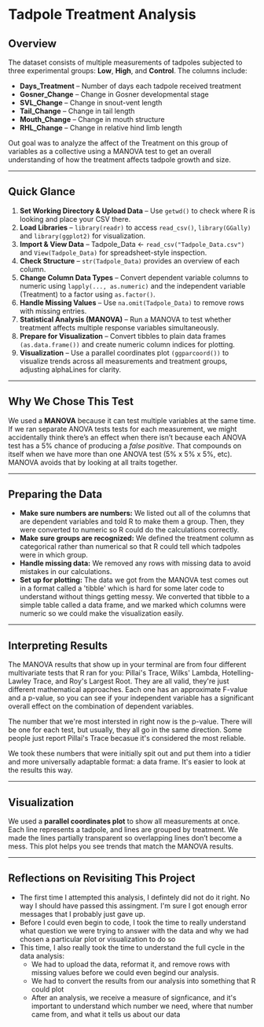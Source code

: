 # Tadpole Treatment Analysis

## Overview

The dataset consists of multiple measurements of tadpoles subjected to three experimental groups: **Low**, **High**, and **Control**. The columns include:

* **Days\_Treatment** – Number of days each tadpole received treatment
* **Gosner\_Change** – Change in Gosner developmental stage
* **SVL\_Change** – Change in snout-vent length
* **Tail\_Change** – Change in tail length
* **Mouth\_Change** – Change in mouth structure
* **RHL\_Change** – Change in relative hind limb length

Out goal was to analyze the affect of the Treatment on this group of variables as a collective using a MANOVA test to get an overall understanding of how the treatment affects tadpole growth and size. 

---

## Quick Glance

1. **Set Working Directory & Upload Data** – Use `getwd()` to check where R is looking and place your CSV there.
2. **Load Libraries** – `library(readr)` to access `read_csv()`, `library(GGally)` and `library(ggplot2)` for visualization.
3. **Import & View Data** – Tadpole_Data <- `read_csv("Tadpole_Data.csv")` and `View(Tadpole_Data)` for spreadsheet-style inspection.
4. **Check Structure** – `str(Tadpole_Data)` provides an overview of each column.
5. **Change Column Data Types** – Convert dependent variable columns to numeric using `lapply(..., as.numeric)` and the independent variable (Treatment) to a factor using `as.factor()`.
6. **Handle Missing Values** – Use `na.omit(Tadpole_Data)` to remove rows with missing entries.
7. **Statistical Analysis (MANOVA)** – Run a MANOVA to test whether treatment affects multiple response variables simultaneously.
8. **Prepare for Visualization** – Convert tibbles to plain data frames `(as.data.frame())` and create numeric column indices for plotting.
9. **Visualization** – Use a parallel coordinates plot `(ggparcoord())` to visualize trends across all measurements and treatment groups, adjusting alphaLines for clarity.

--- 

## Why We Chose This Test

We used a **MANOVA** because it can test multiple variables at the same time. If we ran separate ANOVA tests tests for each measurement, we might accidentally think there’s an effect when there isn’t because each ANOVA test has a 5% chance of producing a *false positive*. That compounds on itself when we have more than one ANOVA test (5% x 5% x 5%, etc). MANOVA avoids that by looking at all traits together.

---

## Preparing the Data

* **Make sure numbers are numbers:** We listed out all of the columns that are dependent variables and told R to make them a group. Then, they were converted to numeric so R could do the calculations correctly.
* **Make sure groups are recognized:** We defined the treatment column as categorical rather than numerical so that R could tell which tadpoles were in which group.
* **Handle missing data:** We removed any rows with missing data to avoid mistakes in our calculations.
* **Set up for plotting:** The data we got from the MANOVA test comes out in a format called a 'tibble' which is hard for some later code to understand without things getting messy. We converted that tibble to a simple table called a data frame, and we marked which columns were numeric so we could make the visualization easily.

---

## Interpreting Results

The MANOVA results that show up in your terminal are from four different multivariate tests that R ran for you: Pillai's Trace, Wilks' Lambda, Hotelling-Lawley Trace, and Roy's Largest Root. They are all valid, they're just different mathematical approaches. Each one has an approximate F-value and a p-value, so you can see if your independent variable has a significant overall effect on the combination of dependent variables. 

The number that we're most intersted in right now is the p-value. There will be one for each test, but usually, they all go in the same direction. Some people just report Pillai's Trace becasue it's considered the most reliable. 

We took these numbers that were initially spit out and put them into a tidier and more universally adaptable format: a data frame. It's easier to look at the results this way. 

---

## Visualization

We used a **parallel coordinates plot** to show all measurements at once. Each line represents a tadpole, and lines are grouped by treatment. We made the lines partially transparent so overlapping lines don’t become a mess. This plot helps you see trends that match the MANOVA results.

---

## Reflections on Revisiting This Project

* The first time I attempted this analysis, I defintely did not do it right. No way I should have passed this assingment. I'm sure I got enough error messages that I probably just gave up.
* Before I could even begin to code, I took the time to really understand what question we were trying to answer with the data and why we had chosen a particular plot or visualization to do so 
* This time, I also really took the time to understand the full cycle in the data analysis:
  * We had to upload the data, reformat it, and remove rows with missing values before we could even begind our analysis.
  * We had to convert the results from our analysis into something that R could plot
  * After an analysis, we receive a measure of signficance, and it's important to understand which number we need, where that number came from, and what it tells us about our data

